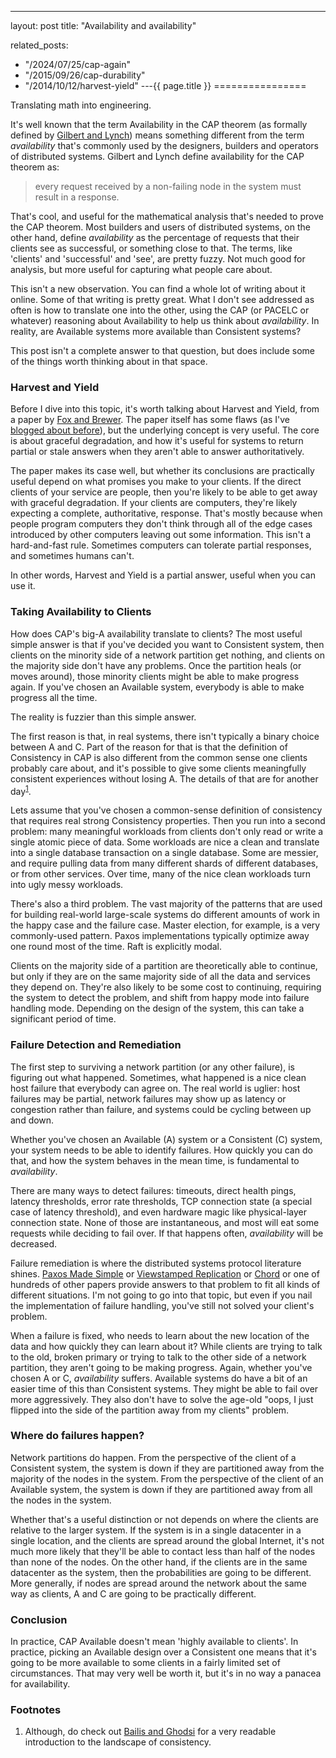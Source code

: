 ---
layout: post
title: "Availability and availability"



related_posts:
  - "/2024/07/25/cap-again"
  - "/2015/09/26/cap-durability"
  - "/2014/10/12/harvest-yield"
---{{ page.title }}
================

<p class="meta">Translating math into engineering.</p>

It's well known that the term Availability in the CAP theorem (as formally defined by [Gilbert and Lynch](https://dl.acm.org/citation.cfm?id=564601)) means something different from the term *availability* that's commonly used by the designers, builders and operators of distributed systems. Gilbert and Lynch define availability for the CAP theorem as:

> every request received by a non-failing node in the system must result in a response.

That's cool, and useful for the mathematical analysis that's needed to prove the CAP theorem. Most builders and users of distributed systems, on the other hand, define *availability* as the percentage of requests that their clients see as successful, or something close to that. The terms, like 'clients' and 'successful' and 'see', are pretty fuzzy. Not much good for analysis, but more useful for capturing what people care about.

This isn't a new observation. You can find a whole lot of writing about it online. Some of that writing is pretty great. What I don't see addressed as often is how to translate one into the other, using the CAP (or PACELC or whatever) reasoning about Availability to help us think about *availability*. In reality, are Available systems more available than Consistent systems?

This post isn't a complete answer to that question, but does include some of the things worth thinking about in that space.

### Harvest and Yield

Before I dive into this topic, it's worth talking about Harvest and Yield, from a paper by [Fox and Brewer](http://citeseerx.ist.psu.edu/viewdoc/download?doi=10.1.1.33.411&rep=rep1&type=pdf). The paper itself has some flaws (as I've [blogged about before](http://brooker.co.za/blog/2014/10/12/harvest-yield.html)), but the underlying concept is very useful. The core is about graceful degradation, and how it's useful for systems to return partial or stale answers when they aren't able to answer authoritatively.

The paper makes its case well, but whether its conclusions are practically useful depend on what promises you make to your clients. If the direct clients of your service are people, then you're likely to be able to get away with graceful degradation. If your clients are computers, they're likely expecting a complete, authoritative, response. That's mostly because when people program computers they don't think through all of the edge cases introduced by other computers leaving out some information. This isn't a hard-and-fast rule. Sometimes computers can tolerate partial responses, and sometimes humans can't.

In other words, Harvest and Yield is a partial answer, useful when you can use it.

### Taking Availability to Clients

How does CAP's big-A availability translate to clients? The most useful simple answer is that if you've decided you want to Consistent system, then clients on the minority side of a network partition get nothing, and clients on the majority side don't have any problems. Once the partition heals (or moves around), those minority clients might be able to make progress again. If you've chosen an Available system, everybody is able to make progress all the time.

The reality is fuzzier than this simple answer.

The first reason is that, in real systems, there isn't typically a binary choice between A and C. Part of the reason for that is that the definition of Consistency in CAP is also different from the common sense one clients probably care about, and it's possible to give some clients meaningfully consistent experiences without losing A. The details of that are for another day<sup>[1](#foot1)</sup>.

Lets assume that you've chosen a common-sense definition of consistency that requires real strong Consistency properties. Then you run into a second problem: many meaningful workloads from clients don't only read or write a single atomic piece of data. Some workloads are nice a clean and translate into a single database transaction on a single database. Some are messier, and require pulling data from many different shards of different databases, or from other services. Over time, many of the nice clean workloads turn into ugly messy workloads.

There's also a third problem. The vast majority of the patterns that are used for building real-world large-scale systems do different amounts of work in the happy case and the failure case. Master election, for example, is a very commonly-used pattern. Paxos implementations typically optimize away one round most of the time. Raft is explicitly modal.

Clients on the majority side of a partition are theoretically able to continue, but only if they are on the same majority side of all the data and services they depend on. They're also likely to be some cost to continuing, requiring the system to detect the problem, and shift from happy mode into failure handling mode. Depending on the design of the system, this can take a significant period of time.

### Failure Detection and Remediation

The first step to surviving a network partition (or any other failure), is figuring out what happened. Sometimes, what happened is a nice clean host failure that everybody can agree on. The real world is uglier: host failures may be partial, network failures may show up as latency or congestion rather than failure, and systems could be cycling between up and down.

Whether you've chosen an Available (A) system or a Consistent (C) system, your system needs to be able to identify failures. How quickly you can do that, and how the system behaves in the mean time, is fundamental to *availability*.

There are many ways to detect failures: timeouts, direct health pings, latency thresholds, error rate thresholds, TCP connection state (a special case of latency threshold), and even hardware magic like physical-layer connection state. None of those are instantaneous, and most will eat some requests while deciding to fail over. If that happens often, *availability* will be decreased.

Failure remediation is where the distributed systems protocol literature shines. [Paxos Made Simple](https://lamport.azurewebsites.net/pubs/paxos-simple.pdf) or [Viewstamped Replication](http://www.pmg.csail.mit.edu/papers/vr.pdf) or [Chord](https://pdos.csail.mit.edu/papers/chord:sigcomm01/chord_sigcomm.pdf) or one of hundreds of other papers provide answers to that problem to fit all kinds of different situations. I'm not going to go into that topic, but even if you nail the implementation of failure handling, you've still not solved your client's problem.

When a failure is fixed, who needs to learn about the new location of the data and how quickly they can learn about it? While clients are trying to talk to the old, broken primary or trying to talk to the other side of a network partition, they aren't going to be making progress. Again, whether you've chosen A or C, *availability* suffers. Available systems do have a bit of an easier time of this than Consistent systems. They might be able to fail over more aggressively. They also don't have to solve the age-old "oops, I just flipped into the side of the partition away from my clients" problem.

### Where do failures happen?

Network partitions do happen. From the perspective of the client of a Consistent system, the system is down if they are partitioned away from the majority of the nodes in the system. From the perspective of the client of an Available system, the system is down if they are partitioned away from all the nodes in the system.

Whether that's a useful distinction or not depends on where the clients are relative to the larger system. If the system is in a single datacenter in a single location, and the clients are spread around the global Internet, it's not much more likely that they'll be able to contact less than half of the nodes than none of the nodes. On the other hand, if the clients are in the same datacenter as the system, then the probabilities are going to be different. More generally, if nodes are spread around the network about the same way as clients, A and C are going to be practically different.

### Conclusion

In practice, CAP Available doesn't mean 'highly available to clients'. In practice, picking an Available design over a Consistent one means that it's going to be more available to some clients in a fairly limited set of circumstances. That may very well be worth it, but it's in no way a panacea for availability.

### Footnotes

 1. <a name="foot1"></a> Although, do check out [Bailis and Ghodsi](https://dl.acm.org/citation.cfm?doid=2460276.2462076) for a very readable introduction to the landscape of consistency.